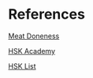 References
=========


[Meat Doneness](http://www.tonychor.com/2011/01/chinese-steak-doneness-system.html#.WtknOS7waUk)


[HSK Academy](https://www.hsk.academy/)


[HSK List](http://www.hskhsk.com/word-lists.html)
